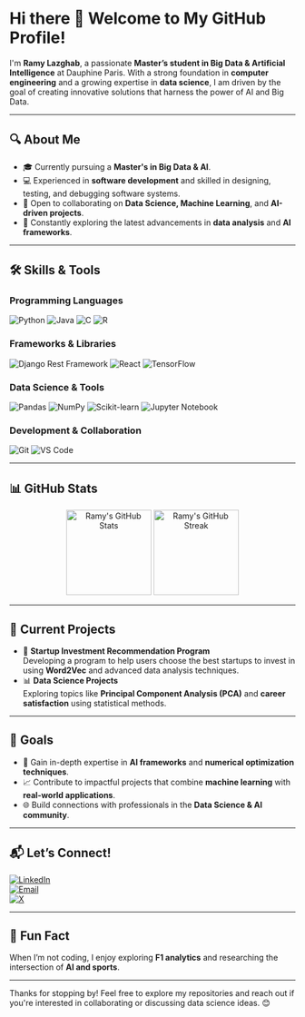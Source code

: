 # Hi there 👋 Welcome to My GitHub Profile!

I'm **Ramy Lazghab**, a passionate **Master’s student in Big Data & Artificial Intelligence** at Dauphine Paris. With a strong foundation in **computer engineering** and a growing expertise in **data science**, I am driven by the goal of creating innovative solutions that harness the power of AI and Big Data.

---

## 🔍 About Me
- 🎓 Currently pursuing a **Master's in Big Data & AI**.  
- 💻 Experienced in **software development** and skilled in designing, testing, and debugging software systems.  
- 🤝 Open to collaborating on **Data Science, Machine Learning**, and **AI-driven projects**.  
- 🌱 Constantly exploring the latest advancements in **data analysis** and **AI frameworks**.  

---

## 🛠️ Skills & Tools
### **Programming Languages**
![Python](https://img.shields.io/badge/-Python-3776AB?logo=python&logoColor=white&style=for-the-badge)
![Java](https://img.shields.io/badge/-Java-007396?logo=java&logoColor=white&style=for-the-badge)
![C](https://img.shields.io/badge/-C-A8B9CC?logo=c&logoColor=white&style=for-the-badge)
![R](https://img.shields.io/badge/-R-276DC3?logo=r&logoColor=white&style=for-the-badge)

### **Frameworks & Libraries**
![Django Rest Framework](https://img.shields.io/badge/-Django%20Rest%20Framework-092E20?logo=django&logoColor=white&style=for-the-badge)
![React](https://img.shields.io/badge/-React-61DAFB?logo=react&logoColor=white&style=for-the-badge)
![TensorFlow](https://img.shields.io/badge/-TensorFlow-FF6F00?logo=tensorflow&logoColor=white&style=for-the-badge)

### **Data Science & Tools**
![Pandas](https://img.shields.io/badge/-Pandas-150458?logo=pandas&logoColor=white&style=for-the-badge)
![NumPy](https://img.shields.io/badge/-NumPy-013243?logo=numpy&logoColor=white&style=for-the-badge)
![Scikit-learn](https://img.shields.io/badge/-Scikit--Learn-F7931E?logo=scikitlearn&logoColor=white&style=for-the-badge)
![Jupyter Notebook](https://img.shields.io/badge/-Jupyter-FF6F00?logo=jupyter&logoColor=white&style=for-the-badge)

### **Development & Collaboration**
![Git](https://img.shields.io/badge/-Git-F05032?logo=git&logoColor=white&style=for-the-badge)
![VS Code](https://img.shields.io/badge/-VS%20Code-007ACC?logo=visualstudiocode&logoColor=white&style=for-the-badge)

---

## 📊 GitHub Stats
<div align="center">
  <img src="https://github-readme-stats.vercel.app/api?username=Rblaze23&show_icons=true&theme=radical" alt="Ramy's GitHub Stats" height="150"/>
  <img src="https://github-readme-streak-stats.herokuapp.com/?user=Rblaze23&theme=radical" alt="Ramy's GitHub Streak" height="150"/>
</div>

---

## 🌟 Current Projects
- 🧩 **Startup Investment Recommendation Program**  
  Developing a program to help users choose the best startups to invest in using **Word2Vec** and advanced data analysis techniques.  
- 📊 **Data Science Projects**  
  Exploring topics like **Principal Component Analysis (PCA)** and **career satisfaction** using statistical methods.  

---

## 🎯 Goals
- 🔭 Gain in-depth expertise in **AI frameworks** and **numerical optimization techniques**.  
- 📈 Contribute to impactful projects that combine **machine learning** with **real-world applications**.  
- 🌐 Build connections with professionals in the **Data Science & AI community**.

---

## 📬 Let’s Connect!
[![LinkedIn](https://img.shields.io/badge/-LinkedIn-0A66C2?logo=linkedin&logoColor=white&style=for-the-badge)](https://www.linkedin.com/in/ramy-lazghab-1464a8201/)  
[![Email](https://img.shields.io/badge/-Email-D14836?logo=gmail&logoColor=white&style=for-the-badge)](mailto:ramy.lazghab@dauphine.tn)  
[![X](https://img.shields.io/badge/-X-000000?style=for-the-badge)](https://x.com/Blazehere23)

---

## 🚀 Fun Fact
When I’m not coding, I enjoy exploring **F1 analytics** and researching the intersection of **AI and sports**.

---

Thanks for stopping by! Feel free to explore my repositories and reach out if you're interested in collaborating or discussing data science ideas. 😊
